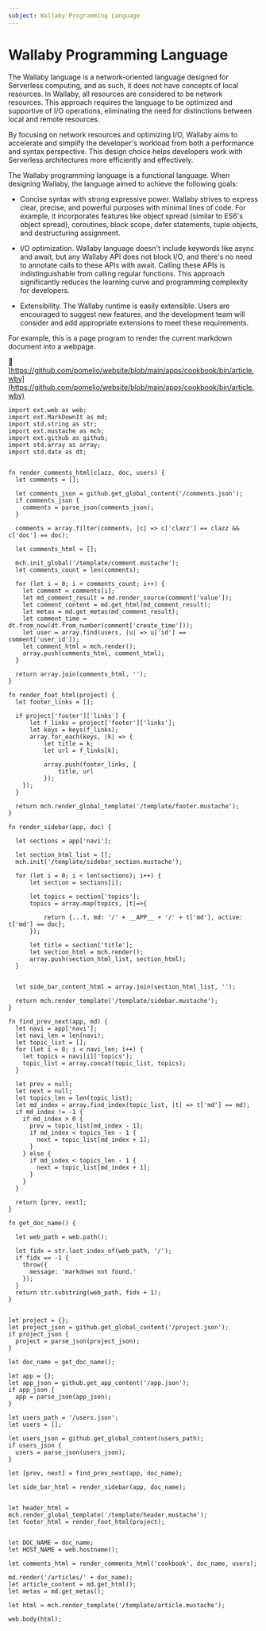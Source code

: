 ```yaml
---
subject: Wallaby Programming Language
---
```


# Wallaby Programming Language

The Wallaby language is a network-oriented language designed for Serverless computing, and as such, it does not have concepts of local resources. In Wallaby, all resources are considered to be network resources. This approach requires the language to be optimized and supportive of I/O operations, eliminating the need for distinctions between local and remote resources.

By focusing on network resources and optimizing I/O, Wallaby aims to accelerate and simplify the developer's workload from both a performance and syntax perspective. This design choice helps developers work with Serverless architectures more efficiently and effectively.

The Wallaby programming language is a functional language. When designing Wallaby, the language aimed to achieve the following goals:

- Concise syntax with strong expressive power. Wallaby strives to express clear, precise, and powerful purposes with minimal lines of code. For example, it incorporates features like object spread (similar to ES6's object spread), coroutines, block scope, defer statements, tuple objects, and destructuring assignment.

- I/O optimization. Wallaby language doesn't include keywords like async and await, but any Wallaby API does not block I/O, and there's no need to annotate calls to these APIs with await. Calling these APIs is indistinguishable from calling regular functions. This approach significantly reduces the learning curve and programming complexity for developers.

- Extensibility. The Wallaby runtime is easily extensible. Users are encouraged to suggest new features, and the development team will consider and add appropriate extensions to meet these requirements.

For example, this is a page program to render the current markdown document into a webpage.

📄 [https://github.com/pomelio/website/blob/main/apps/cookbook/bin/article.wby](https://github.com/pomelio/website/blob/main/apps/cookbook/bin/article.wby) 

```
import ext.web as web;
import ext.MarkDownIt as md;
import std.string as str;
import ext.mustache as mch;
import ext.github as github;
import std.array as array;
import std.date as dt;


fn render_comments_html(clazz, doc, users) {
  let comments = [];

  let comments_json = github.get_global_content('/comments.json');
  if comments_json {
    comments = parse_json(comments_json);
  }

  comments = array.filter(comments, |c| => c['clazz'] == clazz && c['doc'] == doc);

  let comments_html = [];

  mch.init_global('/template/comment.mustache');
  let comments_count = len(comments);

  for (let i = 0; i < comments_count; i++) {
    let comment = comments[i];
    let md_comment_result = md.render_source(comment['value']);
    let comment_content = md.get_html(md_comment_result);
    let metas = md.get_metas(md_comment_result);
    let comment_time = dt.from_now(dt.from_number(comment['create_time']));
    let user = array.find(users, |u| => u['id'] == comment['user_id']);
    let comment_html = mch.render();
    array.push(comments_html, comment_html);
  }

  return array.join(comments_html, '');
}

fn render_foot_html(project) {
  let footer_links = [];

  if project['footer']['links'] {
      let f_links = project['footer']['links'];
      let keys = keys(f_links);
      array.for_each(keys, |k| => {
          let title = k;
          let url = f_links[k];
        
          array.push(footer_links, {
              title, url
          });
    });
  }

  return mch.render_global_template('/template/footer.mustache');
}

fn render_sidebar(app, doc) {

  let sections = app['navi'];

  let section_html_list = [];
  mch.init('/template/sidebar_section.mustache');

  for (let i = 0; i < len(sections); i++) {
      let section = sections[i];
      
      let topics = section['topics'];
      topics = array.map(topics, |t|=>{
          
          return {...t, md: '/' + __APP__ + '/' + t['md'], active: t['md'] == doc};
      });
      
      let title = section['title'];
      let section_html = mch.render();
      array.push(section_html_list, section_html);
  }


  let side_bar_content_html = array.join(section_html_list, '');

  return mch.render_template('/template/sidebar.mustache');
}

fn find_prev_next(app, md) {
  let navi = app['navi'];
  let navi_len = len(navi);
  let topic_list = []; 
  for (let i = 0; i < navi_len; i++) {
    let topics = navi[i]['topics'];
    topic_list = array.concat(topic_list, topics);
  }

  let prev = null;
  let next = null;
  let topics_len = len(topic_list);
  let md_index = array.find_index(topic_list, |t| => t['md'] == md);
  if md_index != -1 {
    if md_index > 0 {
      prev = topic_list[md_index - 1];
      if md_index < topics_len - 1 {
        next = topic_list[md_index + 1];
      }
    } else {
      if md_index < topics_len - 1 {
        next = topic_list[md_index + 1];
      }
    }
  }

  return [prev, next];
}

fn get_doc_name() {

  let web_path = web.path();

  let fidx = str.last_index_of(web_path, '/');
  if fidx == -1 {
    throw({
      message: 'markdown not found.'
    });
  }
  return str.substring(web_path, fidx + 1);
}


let project = {};
let project_json = github.get_global_content('/project.json');
if project_json {
  project = parse_json(project_json);
}

let doc_name = get_doc_name();

let app = {};
let app_json = github.get_app_content('/app.json');
if app_json {
  app = parse_json(app_json);
}

let users_path = '/users.json';
let users = [];

let users_json = github.get_global_content(users_path);
if users_json {
  users = parse_json(users_json);
}

let [prev, next] = find_prev_next(app, doc_name);

let side_bar_html = render_sidebar(app, doc_name);


let header_html = mch.render_global_template('/template/header.mustache');
let footer_html = render_foot_html(project);


let DOC_NAME = doc_name;
let HOST_NAME = web.hostname();

let comments_html = render_comments_html('cookbook', doc_name, users);

md.render('/articles/' + doc_name);
let article_content = md.get_html();
let metas = md.get_metas();

let html = mch.render_template('/template/article.mustache');

web.body(html);
```